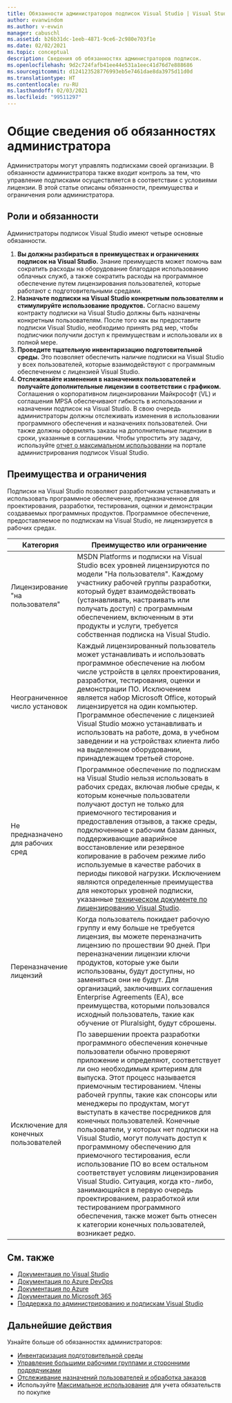 ```yaml
---
title: Обязанности администраторов подписок Visual Studio | Visual Studio Marketplace
author: evanwindom
ms.author: v-evwin
manager: cabuschl
ms.assetid: b26b31dc-1eeb-4871-9ce6-2c980e703f1e
ms.date: 02/02/2021
ms.topic: conceptual
description: Сведения об обязанностях администраторов подписок.
ms.openlocfilehash: 9d2c724fafb41ee44e531a1eec41d76d7e888686
ms.sourcegitcommit: d124123528776993eb5e7461dae8da3975d11d0d
ms.translationtype: HT
ms.contentlocale: ru-RU
ms.lasthandoff: 02/03/2021
ms.locfileid: "99511297"
---
```

# <a name="overview-of-admin-responsibilities"></a>Общие сведения об обязанностях администратора
Администраторы могут управлять подписками своей организации.  В обязанности администратора также входит контроль за тем, что управление подписками осуществляется в соответствии с условиями лицензии. В этой статье описаны обязанности, преимущества и ограничения роли администратора.

## <a name="roles--responsibilities"></a>Роли и обязанности
Администраторы подписок Visual Studio имеют четыре основные обязанности.

1. **Вы должны разбираться в преимуществах и ограничениях подписок на Visual Studio.** Знание преимуществ может помочь вам сократить расходы на оборудование благодаря использованию облачных служб, а также сократить расходы на программное обеспечение путем лицензирования пользователей, которые работают с подготовительными средами. 
2. **Назначьте подписки на Visual Studio конкретным пользователям и стимулируйте использование продуктов.** Согласно вашему контракту подписки на Visual Studio должны быть назначены конкретным пользователям. После того как вы предоставите подписки Visual Studio, необходимо принять ряд мер, чтобы подписчики получили доступ к преимуществам и использовали их в полной мере.
3. **Проведите тщательную инвентаризацию подготовительной среды.** Это позволяет обеспечить наличие подписки на Visual Studio у всех пользователей, которые взаимодействуют с программным обеспечением с лицензией Visual Studio. 
4. **Отслеживайте изменения в назначениях пользователей и получайте дополнительные лицензии в соответствии с графиком.** Соглашения о корпоративном лицензировании Майкрософт (VL) и соглашения MPSA обеспечивают гибкость в использовании и назначении подписок на Visual Studio. В свою очередь администраторы должны отслеживать изменения в использовании программного обеспечения и назначениях пользователей. Они также должны оформлять заказы на дополнительные лицензии в сроки, указанные в соглашении.  Чтобы упростить эту задачу, используйте [отчет о максимальном использовании](maximum-usage.md) на портале администрирования подписок Visual Studio. 

## <a name="benefits-and-limitations"></a>Преимущества и ограничения
Подписки на Visual Studio позволяют разработчикам устанавливать и использовать программное обеспечение, предназначенное для проектирования, разработки, тестирования, оценки и демонстрации создаваемых программных продуктов. Программное обеспечение, предоставляемое по подпискам на Visual Studio, не лицензируется в рабочих средах.

| Категория                                 | Преимущество или ограничение |
|------------------------------------------|----------------------------------------------------------------------------------------------------------------------------------------------------------------------------------------------------------------------------------------------------------------------------------------------------------------------------------------------------------------------------------------------------------------------------------------------------------------------------------------------------------------------------------------------------------------------------------------------------------------------------|
| Лицензирование "на пользователя"                     | MSDN Platforms и подписки на Visual Studio всех уровней лицензируются по модели "На пользователя". Каждому участнику рабочей группы разработки, который будет взаимодействовать (устанавливать, настраивать или получать доступ) с программным обеспечением, включенным в эти продукты и услуги, требуется собственная подписка на Visual Studio.                                                                                                                                                                                                                                                                                                                                  |
| Неограниченное число установок                  | Каждый лицензированный пользователь может устанавливать и использовать программное обеспечение на любом числе устройств в целях проектирования, разработки, тестирования, оценки и демонстрации ПО. Исключением является набор Microsoft Office, который лицензируется на один компьютер. Программное обеспечение с лицензией Visual Studio можно устанавливать и использовать на работе, дома, в учебном заведении и на устройствах клиента либо на выделенном оборудовании, принадлежащем третьей стороне.                                                                                                                                                                                                                                  |
| Не предназначено для рабочих сред | Программное обеспечение по подпискам на Visual Studio нельзя использовать в рабочих средах, включая любые среды, к которым конечные пользователи получают доступ не только для приемочного тестирования и предоставления отзывов, а также среды, подключенные к рабочим базам данных, поддерживающие аварийное восстановление или резервное копирование в рабочем режиме либо используемые в качестве рабочих в периоды пиковой нагрузки. Исключением являются определенные преимущества для некоторых уровней подписки, указанные [техническом документе по лицензированию Visual Studio](https://aka.ms/vslicensing).                                                                                            |
| Переназначение лицензий                     | Когда пользователь покидает рабочую группу и ему больше не требуется лицензия, вы можете переназначить лицензию по прошествии 90 дней. При переназначении лицензии ключи продуктов, которые уже были использованы, будут доступны, но заменяться они не будут. Для организаций, заключивших соглашения Enterprise Agreements (EA), все преимущества, которыми пользовался исходный пользователь, такие как обучение от Pluralsight, будут сброшены.                                                                                                                                                                                                                                                 |
| Исключение для конечных пользователей                  | По завершении проекта разработки программного обеспечения конечные пользователи обычно проверяют приложение и определяют, соответствует ли оно необходимым критериям для выпуска. Этот процесс называется приемочным тестированием. Члены рабочей группы, такие как спонсоры или менеджеры по продуктам, могут выступать в качестве посредников для конечных пользователей. Конечные пользователи, у которых нет подписки на Visual Studio, могут получать доступ к программному обеспечению для приемочного тестирования, если использование ПО во всем остальном соответствует условиям лицензирования Visual Studio. Ситуация, когда кто-либо, занимающийся в первую очередь проектированием, разработкой или тестированием программного обеспечения, также может быть отнесен к категории конечных пользователей, возникает редко. |

## <a name="see-also"></a>См. также
- [Документация по Visual Studio](/visualstudio/)
- [Документация по Azure DevOps](/azure/devops/)
- [Документация по Azure](/azure/)
- [Документация по Microsoft 365](/microsoft-365/)
- [Поддержка по администрированию и подпискам Visual Studio](https://my.visualstudio.com/gethelp)

## <a name="next-steps"></a>Дальнейшие действия
Узнайте больше об обязанностях администраторов:
- [Инвентаризация подготовительной среды](admin-inventory.md)
- [Управление большими рабочими группами и сторонними подрядчиками](manage-teams.md)
- [Отслеживание назначений пользователей и обработка заказов](assignments-orders.md)
- Используйте [Максимальное использование](maximum-usage.md) для учета обязательств по покупке
